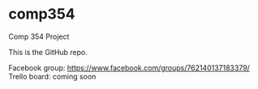# comp354
Comp 354 Project

This is the GitHub repo.

Facebook group: https://www.facebook.com/groups/762140137183379/
Trello board: coming soon
